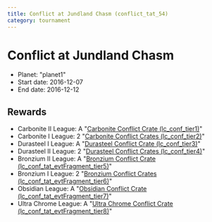 ```yaml
---
title: Conflict at Jundland Chasm (conflict_tat_54)
category: tournament
---
```

# Conflict at Jundland Chasm

  * Planet: "planet1"
  * Start date: 2016-12-07
  * End date: 2016-12-12

## Rewards

  * Carbonite II League: A "[Carbonite Conflict Crate (lc_conf_tier1)](lc_conf_tier1.html)"
  * Carbonite I League: 2 "[Carbonite Conflict Crates (lc_conf_tier2)](lc_conf_tier2.html)"
  * Durasteel I League: A "[Durasteel Conflict Crate (lc_conf_tier3)](lc_conf_tier3.html)"
  * Durasteel II League: 2 "[Durasteel Conflict Crates (lc_conf_tier4)](lc_conf_tier4.html)"
  * Bronzium II League: A "[Bronzium Conflict Crate (lc_conf_tat_evtFragment_tier5)](lc_conf_tat_evtFragment_tier5.html)"
  * Bronzium I League: 2 "[Bronzium Conflict Crates (lc_conf_tat_evtFragment_tier6)](lc_conf_tat_evtFragment_tier6.html)"
  * Obsidian League: A "[Obsidian Conflict Crate (lc_conf_tat_evtFragment_tier7)](lc_conf_tat_evtFragment_tier7.html)"
  * Ultra Chrome League: A "[Ultra Chrome Conflict Crate (lc_conf_tat_evtFragment_tier8)](lc_conf_tat_evtFragment_tier8.html)"
